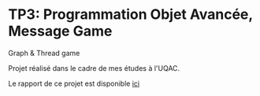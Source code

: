 # TP3: Programmation Objet Avancée, Message Game
Graph &amp; Thread game

Projet réalisé dans le cadre de mes études à l'UQAC.

Le rapport de ce projet est disponible [ici](https://github.com/stressGC/TP3_POA_MessageGame/blob/master/report.pdf)
